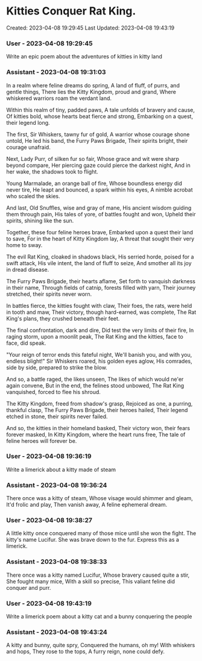 # Kitties Conquer Rat King.

Created: 2023-04-08 19:29:45
Last Updated: 2023-04-08 19:43:19

### User - 2023-04-08 19:29:45

Write an epic poem about the adventures of kitties in kitty land

### Assistant - 2023-04-08 19:31:03

In a realm where feline dreams do spring,
A land of fluff, of purrs, and gentle things,
There lies the Kitty Kingdom, proud and grand,
Where whiskered warriors roam the verdant land.

Within this realm of tiny, padded paws,
A tale unfolds of bravery and cause,
Of kitties bold, whose hearts beat fierce and strong,
Embarking on a quest, their legend long.

The first, Sir Whiskers, tawny fur of gold,
A warrior whose courage shone untold,
He led his band, the Furry Paws Brigade,
Their spirits bright, their courage unafraid.

Next, Lady Purr, of silken fur so fair,
Whose grace and wit were sharp beyond compare,
Her piercing gaze could pierce the darkest night,
And in her wake, the shadows took to flight.

Young Marmalade, an orange ball of fire,
Whose boundless energy did never tire,
He leapt and bounced, a spark within his eyes,
A nimble acrobat who scaled the skies.

And last, Old Snuffles, wise and gray of mane,
His ancient wisdom guiding them through pain,
His tales of yore, of battles fought and won,
Upheld their spirits, shining like the sun.

Together, these four feline heroes brave,
Embarked upon a quest their land to save,
For in the heart of Kitty Kingdom lay,
A threat that sought their very home to sway.

The evil Rat King, cloaked in shadows black,
His serried horde, poised for a swift attack,
His vile intent, the land of fluff to seize,
And smother all its joy in dread disease.

The Furry Paws Brigade, their hearts aflame,
Set forth to vanquish darkness in their name,
Through fields of catnip, forests filled with yarn,
Their journey stretched, their spirits never worn.

In battles fierce, the kitties fought with claw,
Their foes, the rats, were held in tooth and maw,
Their victory, though hard-earned, was complete,
The Rat King's plans, they crushed beneath their feet.

The final confrontation, dark and dire,
Did test the very limits of their fire,
In raging storm, upon a moonlit peak,
The Rat King and the kitties, face to face, did speak.

"Your reign of terror ends this fateful night,
We'll banish you, and with you, endless blight!"
Sir Whiskers roared, his golden eyes aglow,
His comrades, side by side, prepared to strike the blow.

And so, a battle raged, the likes unseen,
The likes of which would ne'er again convene,
But in the end, the felines stood unbowed,
The Rat King vanquished, forced to flee his shroud.

The Kitty Kingdom, freed from shadow's grasp,
Rejoiced as one, a purring, thankful clasp,
The Furry Paws Brigade, their heroes hailed,
Their legend etched in stone, their spirits never failed.

And so, the kitties in their homeland basked,
Their victory won, their fears forever masked,
In Kitty Kingdom, where the heart runs free,
The tale of feline heroes will forever be.

### User - 2023-04-08 19:36:19

Write a limerick about a kitty made of steam

### Assistant - 2023-04-08 19:36:24

There once was a kitty of steam,
Whose visage would shimmer and gleam,
It'd frolic and play,
Then vanish away,
A feline ephemeral dream.

### User - 2023-04-08 19:38:27

A little kitty once conquered many of those mice until she won the fight. The kitty's name Lucifur. She was brave down to the fur. Express this as a limerick. 

### Assistant - 2023-04-08 19:38:33

There once was a kitty named Lucifur,
Whose bravery caused quite a stir,
She fought many mice,
With a skill so precise,
This valiant feline did conquer and purr.

### User - 2023-04-08 19:43:19

Write a limerick poem about a kitty cat and a bunny conquering the people


### Assistant - 2023-04-08 19:43:24

A kitty and bunny, quite spry,
Conquered the humans, oh my!
With whiskers and hops,
They rose to the tops,
A furry reign, none could defy.

